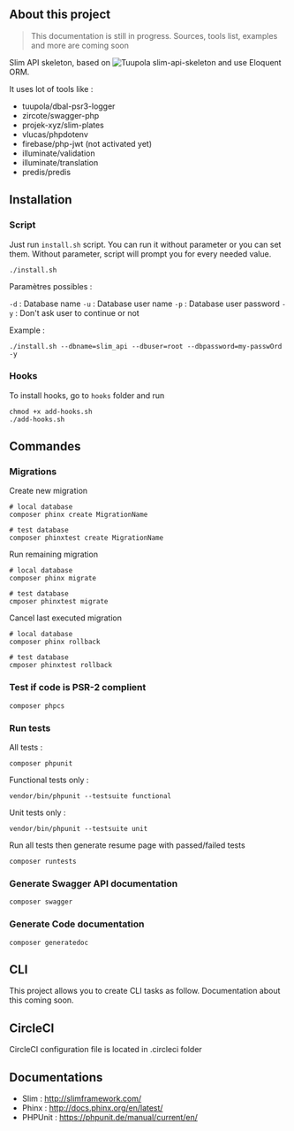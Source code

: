 ## About this project

> This documentation is still in progress.
> Sources, tools list, examples and more are coming soon

Slim API skeleton, based on ![Tuupola slim-api-skeleton](https://github.com/tuupola/slim-api-skeleton) and use Eloquent ORM.

It uses lot of tools like :

- tuupola/dbal-psr3-logger
- zircote/swagger-php
- projek-xyz/slim-plates
- vlucas/phpdotenv
- firebase/php-jwt (not activated yet)
- illuminate/validation
- illuminate/translation
- predis/predis

## Installation

### Script

Just run `install.sh` script. You can run it without parameter or you can set them.
Without parameter, script will prompt you for every needed value.

```
./install.sh
```

Paramètres possibles :

`-d` : Database name
`-u` : Database user name
`-p` : Database user password
`-y` : Don't ask user to continue or not

Example :

```
./install.sh --dbname=slim_api --dbuser=root --dbpassword=my-passwOrd -y
```

### Hooks

To install hooks, go to `hooks` folder and run

```
chmod +x add-hooks.sh
./add-hooks.sh
```

## Commandes

### Migrations

Create new migration

```
# local database
composer phinx create MigrationName

# test database
composer phinxtest create MigrationName
```

Run remaining migration

```
# local database
composer phinx migrate

# test database
cmposer phinxtest migrate
```

Cancel last executed migration

```
# local database
composer phinx rollback

# test database
cmposer phinxtest rollback
```

### Test if code is PSR-2 complient

```
composer phpcs
```

### Run tests

All tests :

```
composer phpunit
```

Functional tests only :

```
vendor/bin/phpunit --testsuite functional
```

Unit tests only :

```
vendor/bin/phpunit --testsuite unit
```

Run all tests then generate resume page with passed/failed tests

```
composer runtests
```

### Generate Swagger API documentation

```
composer swagger
```

### Generate Code documentation

```
composer generatedoc
```

## CLI

This project allows you to create CLI tasks as follow.
Documentation about this coming soon.

## CircleCI

CircleCI configuration file is located in .circleci folder

## Documentations

- Slim : http://slimframework.com/
- Phinx : http://docs.phinx.org/en/latest/
- PHPUnit : https://phpunit.de/manual/current/en/